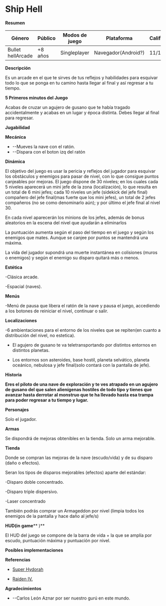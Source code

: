 # Ship Hell

**Resumen**

| **Género** | **Público** | **Modos de juego** | **Plataforma** | **Calificación** |
| --- | --- | --- | --- | --- |
| Bullet hellArcade | +8 años | Singleplayer | Navegador(Android?) | 11/10 IGN |

**Descripción**

Es un arcade en el que te sirves de tus reflejos y habilidades para esquivar todo lo que se ponga en tu camino hasta llegar al final y así regresar a tu tiempo.

**5 Primeros minutos del Juego**

Acabas de cruzar un agujero de gusano que te había tragado accidentalmente y acabas en un lugar y época distinta. Debes llegar al final para regresar.

**Jugabilidad**

**Mecánica**

- --Mueves la nave con el ratón.
- --Dispara con el boton izq del ratón

**Dinámica**

El objetivo del juego es usar la pericia y reflejos del jugador para esquivar los obstáculos y enemigos para pasar de nivel, con lo que consigue puntos canjeables por mejoras. El juego dispone de 30 niveles; en los cuales cada 5 niveles aparecerá un mini jefe de la zona (localización), lo que resulta en un total de 6 mini jefes; cada 10 niveles un jefe (sidekick del jefe final) compañero del jefe final(mas fuerte que los mini jefes), un total de 2 jefes compañeros (no se como denominarlo aún); y por último el jefe final al nivel 30.

En cada nivel aparecerán los minions de los jefes, además de bonus aleatorios en la escena del nivel que ayudarán a eliminarlos

La puntuación aumenta según el paso del tiempo en el juego y según los enemigos que mates. Aunque se canjee por puntos se mantendrá una máxima.

La vida del jugador supondrá una muerte instantánea en colisiones (muros o enemigos) y según el enemigo su disparo quitará más o menos.

**Estética**

-Clásica arcade.

-Espacial (naves).

**Menús**

-Menú de pausa que libera el ratón de la nave y pausa el juego, accediendo a los botones de reiniciar el nivel, continuar o salir.

**Localizaciones**

-6 ambientaciones para el entorno de los niveles que se repiten(en cuanto a distribución del nivel, no estetica).

- El agujero de gusano te va teletransportando por distintos entornos en distintos planetas.

- Los entornos son asteroides, base hostil, planeta selvático, planeta oceánico, nebulosa y jefe final(solo contará con la pantalla de jefe).

**Historia**

**Eres el piloto de una nave de exploración y te ves atrapado en un agujero de gusano del que salen alienígenas hostiles de todo tipo y tienes que avanzar hasta derrotar al monstruo que te ha llevado hasta esa trampa para poder regresar a tu tiempo y lugar.**

**Personajes**

Solo el jugador.

**Armas**

Se dispondrá de mejoras obtenibles en la tienda. Solo un arma mejorable.

**Tienda**

Donde se compran las mejoras de la nave (escudo/vida) y de su disparo (daño o efectos).

Seran los tipos de disparos mejorables (efectos) aparte del estándar:

-Disparo doble concentrado.

-Disparo triple dispersivo.

-Laser concentrado

También podrás comprar un Armageddon por nivel (limpia todos los enemigos de la pantalla y hace daño al jefe/s)

**HUD(in**  **game**** )**

El HUD del juego se compone de la barra de vida + la que se amplía por escudo, puntuación máxima y puntuación por nivel.

**Posibles implementaciones**

**Referencias**

- [Super Hydorah](file:///h)

- [Raiden IV.](file:///h)

**Agradecimientos**

- --Carlos León Aznar  por ser nuestro gurú en este mundo.

